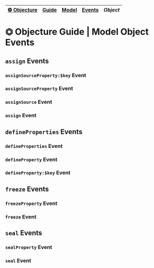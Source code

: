 | [❂ Objecture](../../../../../README.md) | [Guide](../../../index.md) | [Model](../../index.md) | [Events](../index.md) | *Object*  
| :-- | :-- | :-- | :-- | :-- |

# ⏣ Objecture Guide \| Model Object Events
## `assign` Events
### `assignSourceProperty:$key` Event
### `assignSourceProperty` Event
### `assignSource` Event
### `assign` Event

## `defineProperties` Events
### `defineProperties` Event
### `defineProperty` Event
### `defineProperty:$key` Event

## `freeze` Events
### `freezeProperty` Event
### `freeze` Event

## `seal` Events
### `sealProperty` Event
### `seal` Event
